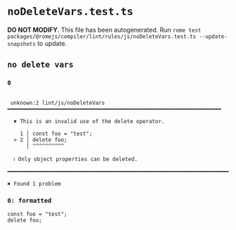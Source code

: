 # `noDeleteVars.test.ts`

**DO NOT MODIFY**. This file has been autogenerated. Run `rome test packages/@romejs/compiler/lint/rules/js/noDeleteVars.test.ts --update-snapshots` to update.

## `no delete vars`

### `0`

```

 unknown:2 lint/js/noDeleteVars ━━━━━━━━━━━━━━━━━━━━━━━━━━━━━━━━━━━━━━━━━━━━━━━━━━━━━━━━━━━━━━━━━━━━

  ✖ This is an invalid use of the delete operator.

    1 │ const foo = "test";
  > 2 │ delete foo;
      │ ^^^^^^^^^^

  ℹ Only object properties can be deleted.

━━━━━━━━━━━━━━━━━━━━━━━━━━━━━━━━━━━━━━━━━━━━━━━━━━━━━━━━━━━━━━━━━━━━━━━━━━━━━━━━━━━━━━━━━━━━━━━━━━━━

✖ Found 1 problem

```

### `0: formatted`

```
const foo = "test";
delete foo;

```
